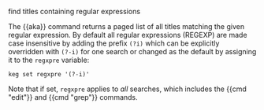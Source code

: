 find titles containing regular expressions

The {{aka}} command returns a paged list of all titles matching the given regular expression. By default all regular expressions (REGEXP) are made case insensitive by adding the prefix `(?i)` which can be explicitly overridden with `(?-i)` for one search or changed as the default by assigning it to the `regxpre` variable:

    keg set regxpre '(?-i)'

Note that if set, `regxpre` applies to *all* searches, which includes the {{cmd "edit"}} and {{cmd "grep"}} commands.

